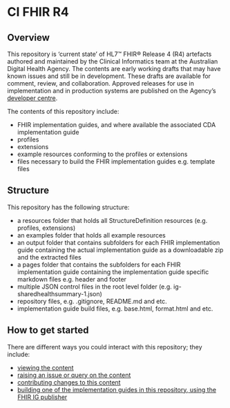 # CI FHIR R4 

## Overview
This repository is ‘current state’ of HL7™ FHIR® Release 4 (R4) artefacts authored and maintained by the Clinical Informatics team at the Australian Digital Health Agency. The contents are early working drafts that may have known issues and still be in development. These drafts are available for comment, review, and collaboration. Approved releases for use in implementation and in production systems are published on the Agency’s [developer centre]( https://developer.digitalhealth.gov.au/).

The contents of this repository include:
- FHIR implementation guides, and where available the associated CDA implementation guide
- profiles
- extensions
- example resources conforming to the profiles or extensions
- files necessary to build the FHIR implementation guides e.g. template files


## Structure
This repository has the following structure: 
- a resources folder that holds all StructureDefinition resources (e.g. profiles, extensions)
- an examples folder that holds all example resources
- an output folder that contains subfolders for each FHIR implementation guide containing the actual implementation guide as a downloadable zip and the extracted files
- a pages folder that contains the subfolders for each FHIR implementation guide containing the implementation guide specific markdown files e.g. header and footer
- multiple JSON control files in the root level folder (e.g. ig-sharedhealthsummary-1.json)
- repository files, e.g. .gitignore, README.md and etc.
- implementation guide build files, e.g. base.html, format.html and etc.

 
## How to get started
There are different ways you could interact with this repository; they include:
* [viewing the content](VIEWING.md)
* [raising an issue or query on the content](ISSUES.md)
* [contributing changes to this content](CONTRIBUTING.md)
* [building one of the implementation guides in this repository, using the FHIR IG publisher](BUILDING.md)